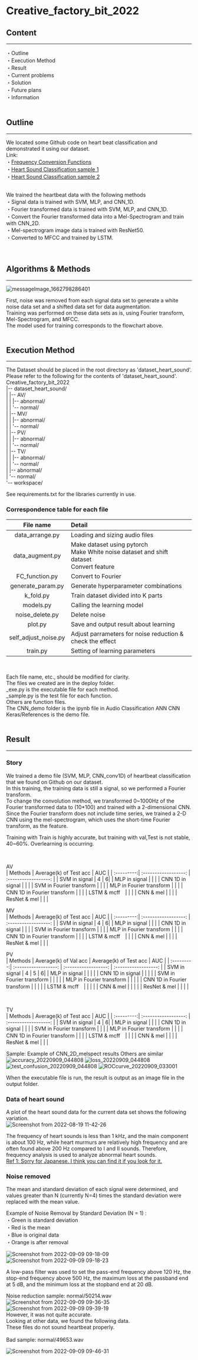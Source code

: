 # Creative_factory_bit_2022

## Content
---
・Outline  
・Execution Method  
・Result  
・Current problems  
・Solution  
・Future plans  
・Information  
<br>

## Outline
---
We located some Github code on heart beat classification and demonstrated it using our dataset.  
Link:  
・[Frequency Conversion Functions](https://github.com/nicolaxs69/Phonocardiogram_Processing)  
・[Heart Sound Classification sample 1](https://github.com/aptr288/Heart_Sound_Classification)  
・[Heart Sound Classification sample 2](https://github.com/18D070001/Heart_sound_classification)  
   
<br>
We trained the heartbeat data with the following methods<br>
・Signal data is trained with SVM, MLP, and CNN_1D.  <br>
・Fourier transformed data is trained with SVM, MLP, and CNN_1D.<br>  
・Convert the Fourier transformed data into a Mel-Spectrogram and train with CNN_2D.<br>  
・Mel-spectrogram image data is trained with ResNet50.<br>
・Converted to MFCC and trained by LSTM.<br> 
<br>
<br>

## Algorithms & Methods
---
![messageImage_1662798286401](https://user-images.githubusercontent.com/52558553/189476577-52dbd23d-a18a-4fa5-a48f-1880c717f2e1.jpg)

First, noise was removed from each signal data set to generate a white noise data set and a shifted data set for data augmentation.<br>
Training was performed on these data sets as is, using Fourier transform, Mel-Spectrogram, and MFCC.<br>
The model used for training corresponds to the flowchart above.
<br>
<br>
## Execution Method 
---
The Dataset should be placed in the root directory as 'dataset_heart_sound'.
Please refer to the following for the contents of 'dataset_heart_sound'. <br>
Creative_factory_bit_2022<br>
|-- dataset_heart_sound/<br>
|	|-- AV/<br>
| |	|-- abnormal/<br>
| |	'-- normal/<br>
| |-- MV/<br>
| |	|-- abnormal/<br>
| |	'-- normal/<br>
| |-- PV/<br>
| |	|-- abnormal/<br>
| |	'-- normal/<br>
| |-- TV/<br>
| |	|-- abnormal/<br>
| |	'-- normal/<br>
| |-- abnormal/<br>
| '-- normal/<br>
'-- workspace/<br>

See requirements.txt for the libraries currently in use.<br>
### Correspondence table for each file <br>

| File name | Detail | 
| :---------:| :------------------ |
| data_arrange.py | Loading and sizing audio files | 
| data_augment.py | Make dataset using pytorch<br>Make White noise dataset and shift dataset<br>Convert feature| 
| FC_function.py | Convert to Fourier |
| generate_param.py | Generate hyperparameter combinations |
| k_fold.py | Train dataset divided into K parts |  
| models.py | Calling the learning model |  
| noise_delete.py | Delete noise | 
| plot.py | Save and output result about learning |
| self_adjust_noise.py | Adjust parrameters for noise reduction & check the effect | 
| train.py | Setting of learning parameters |  
<br>

Each file name, etc., should be modified for clarity.<br>
The files we created are in the deploy folder. <br>
_exe.py is the executable file for each method.<br>
_sample.py is the test file for each function.<br>
Others are function files.<br>
The CNN_demo folder is the ipynb file in Audio Classification ANN CNN Keras/References is the demo file.  
<br>

## Result
---
### Story

We trained a demo file (SVM, MLP, CNN_conv1D) of heartbeat classification that we found on Github on our dataset.  
In this training, the training data is still a signal, so we performed a Fourier transform.  
To change the convolution method, we transformed 0~1000Hz of the Fourier transformed data to (10*100) and trained with a 2-dimensional CNN.  
Since the Fourier transform does not include time series, we trained a 2-D CNN using the mel-spectrogram, which uses the short-time Fourier transform, as the feature.<br>

Training with Train is highly accurate, but training with val,Test is not stable, 40~60%. 
Overlearning is occurring.<br>

<br>

AV  
| Methods | Average(k) of Test acc | AUC |
| :---------:| :------------------: | :------------------: |
| SVM in signal | 4 | 6|
| MLP in signal | | |
| CNN 1D in signal |   | |
| SVM in Fourier transform |  |  |
| MLP in Fourier transform |  |   |
| CNN 1D in Fourier transform |   | |
| LSTM & mcff　|    | |
| CNN & mel | |  |
| ResNet & mel |  | |
<br>

MV  
| Methods | Average(k) of Test acc | AUC |
| :---------:| :------------------: | :------------------: |
| SVM in signal | 4 | 6|
| MLP in signal | | |
| CNN 1D in signal |   | |
| SVM in Fourier transform |  |  |
| MLP in Fourier transform |  |   |
| CNN 1D in Fourier transform |   | |
| LSTM & mcff　|    | |
| CNN & mel | |  |
| ResNet & mel |  | |
<br>

PV  
| Methods | Average(k) of Val acc | Average(k) of Test acc | AUC |
| :---------:| :------------------: | :------------------: | :------------------: |
| SVM in signal | 4 | 5 | 6|
| MLP in signal | | | |
| CNN 1D in signal |  | | |
| SVM in Fourier transform |  | | |
| MLP in Fourier transform |  |  | |
| CNN 1D in Fourier transform |  | | |
| LSTM & mcff　|  |  | |
| CNN & mel | | | |
| ResNet & mel |  | | |

<br>

TV  
| Methods | Average(k) of Test acc | AUC |
| :---------:| :------------------: | :------------------: |
| SVM in signal | 4 | 6|
| MLP in signal | | |
| CNN 1D in signal |   | |
| SVM in Fourier transform |  |  |
| MLP in Fourier transform |  |   |
| CNN 1D in Fourier transform |   | |
| LSTM & mcff　|    | |
| CNN & mel | |  |
| ResNet & mel |  | |
<br>

Sample: Example of CNN_2D_melspect results Others are similar<br>
![accuracy_20220909_044808](https://user-images.githubusercontent.com/52558553/189246781-83731220-734b-42cc-bb98-6f71b4768a14.png)
![loss_20220909_044808](https://user-images.githubusercontent.com/52558553/189246998-fab8e099-f70f-4e9e-95af-619e1cca226e.png)
![test_confusion_20220909_044808](https://user-images.githubusercontent.com/52558553/189246807-e6d91e99-3b89-4aa6-94c6-f937ea8c1288.png)
![ROCcurve_20220909_033001](https://user-images.githubusercontent.com/52558553/189246738-fc31f443-a2e7-4c44-97fa-9c197dfe196d.png)
<br>

When the executable file is run, the result is output as an image file in the output folder.<br>

### Data of heart sound
A plot of the heart sound data for the current data set shows the following variation.<br>
![Screenshot from 2022-08-19 11-42-26](https://user-images.githubusercontent.com/52558553/187862288-c509ddaa-35cb-490a-be8a-abfcd6a65d64.png)

The frequency of heart sounds is less than 1 kHz, and the main component is about 100 Hz, while heart murmurs are relatively high frequency and are often found above 200 Hz compared to I and II sounds. Therefore, frequency analysis is used to analyze abnormal heart sounds.  <br>
[Ref 1: Sorry for Japanese. I think you can find it if you look for it.](https://www.cst.nihon-u.ac.jp/research/gakujutu/53/pdf/M-20.pdf)  <br>
 
### Noise removed
The mean and standard deviation of each signal were determined, and values greater than N (currently N=4) times the standard deviation were replaced with the mean value.
<br>

Example of Noise Removal by Standard Deviation (N = 1) :  
・Green is standard deviation  
・Red is the mean  
・Blue is original data  
・Orange is after removal  

![Screenshot from 2022-09-09 09-18-09](https://user-images.githubusercontent.com/52558553/189250422-5bf99322-f32a-4fbb-a502-fff10fe48823.png)
![Screenshot from 2022-09-09 09-18-23](https://user-images.githubusercontent.com/52558553/189247431-56cf1b4e-7483-4ce9-9864-4d785f84d96c.png)

A low-pass filter was used to set the pass-end frequency above 120 Hz, the stop-end frequency above 500 Hz, the maximum loss at the passband end at 5 dB, and the minimum loss at the stopband end at 20 dB.<br>  

Noise reduction sample: normal/50214.wav
![Screenshot from 2022-09-09 09-36-35](https://user-images.githubusercontent.com/52558553/189249048-988a2bf5-fae8-4520-9ee1-6ae6133af7a2.png)
![Screenshot from 2022-09-09 09-39-19](https://user-images.githubusercontent.com/52558553/189249050-49c46211-add0-4b4b-9712-60f7d6558b38.png)
<br>
However, it was not quite accurate.  
Looking at other data, we found the following data.  
These files do not sound heartbeat properly.
<br><br>
Bad sample: normal/49653.wav
<br>

![Screenshot from 2022-09-09 09-46-31](https://user-images.githubusercontent.com/52558553/189249658-d56e7230-eabb-4597-8682-03af1df2342e.png)

<br>

